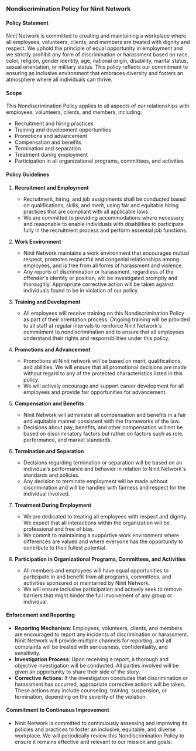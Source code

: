 ### Nondiscrimination Policy for Ninit Network

#### Policy Statement

Ninit Network is committed to creating and maintaining a workplace where all employees, volunteers, clients, and members are treated with dignity and respect. We uphold the principle of equal opportunity in employment and we strictly prohibit any form of discrimination or harassment based on race, color, religion, gender identity, age, national origin, disability, marital status, sexual orientation, or military status. This policy reflects our commitment to ensuring an inclusive environment that embraces diversity and fosters an atmosphere where all individuals can thrive.

#### Scope

This Nondiscrimination Policy applies to all aspects of our relationships with employees, volunteers, clients, and members, including:

- Recruitment and hiring practices
- Training and development opportunities
- Promotions and advancement
- Compensation and benefits
- Termination and separation
- Treatment during employment
- Participation in all organizational programs, committees, and activities

#### Policy Guidelines

1. **Recruitment and Employment**
    
    - Recruitment, hiring, and job assignments shall be conducted based on qualifications, skills, and merit, using fair and equitable hiring practices that are compliant with all applicable laws.
    - We are committed to providing accommodations where necessary and reasonable to enable individuals with disabilities to participate fully in the recruitment process and perform essential job functions.
2. **Work Environment**
    
    - Ninit Network maintains a work environment that encourages mutual respect, promotes respectful and congenial relationships among employees, and is free from all forms of harassment and violence.
    - Any reports of discrimination or harassment, regardless of the offender's identity or position, will be investigated promptly and thoroughly. Appropriate corrective action will be taken against individuals found to be in violation of our policy.
3. **Training and Development**
    
    - All employees will receive training on this Nondiscrimination Policy as part of their orientation process. Ongoing training will be provided to all staff at regular intervals to reinforce Ninit Network's commitment to nondiscrimination and to ensure that all employees understand their rights and responsibilities under this policy.

4. **Promotions and Advancement**
    
    - Promotions at Ninit network will be based on merit, qualifications, and abilities. We will ensure that all promotional decisions are made without regard to any of the protected characteristics listed in this policy.
    - We will actively encourage and support career development for all employees and provide fair opportunities for advancement.
5. **Compensation and Benefits**
    
    - Ninit Network will administer all compensation and benefits in a fair and equitable manner consistent with the frameworks of the law.
    - Decisions about pay, benefits, and other compensation will not be based on discriminatory factors but rather on factors such as role, performance, and market standards.
6. **Termination and Separation**
    
    - Decisions regarding termination or separation will be based on an individual’s performance and behavior in relation to Ninit Network's standards and policies.
    - Any decision to terminate employment will be made without discrimination and will be handled with fairness and respect for the individual involved.
7. **Treatment During Employment**
    
    - We are dedicated to treating all employees with respect and dignity. We expect that all interactions within the organization will be professional and free of bias.
    - We commit to maintaining a supportive work environment where differences are valued and where everyone has the opportunity to contribute to their fullest potential.
8. **Participation in Organizational Programs, Committees, and Activities**
    
    - All members and employees will have equal opportunities to participate in and benefit from all programs, committees, and activities sponsored or maintained by Ninit Network.
    - We will ensure inclusive participation and actively seek to remove barriers that might hinder the full involvement of any group or individual.

#### Enforcement and Reporting

- **Reporting Mechanism**: Employees, volunteers, clients, and members are encouraged to report any incidents of discrimination or harassment. Ninit Network will provide multiple channels for reporting, and all complaints will be treated with seriousness, confidentiality, and sensitivity.
- **Investigation Process**: Upon receiving a report, a thorough and objective investigation will be conducted. All parties involved will be given an opportunity to share their side of the story.
- **Corrective Actions**: If the investigation concludes that discrimination or harassment has occurred, appropriate corrective actions will be taken. These actions may include counseling, training, suspension, or termination, depending on the severity of the violation.

#### Commitment to Continuous Improvement

- Ninit Network is committed to continuously assessing and improving its policies and practices to foster an inclusive, equitable, and diverse workplace. We will periodically review this Nondiscrimination Policy to ensure it remains effective and relevant to our mission and goals.